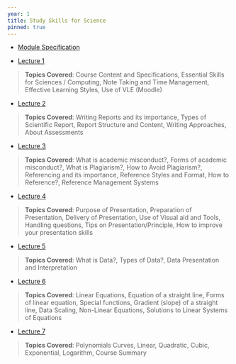 ```yaml
---
year: 1
title: Study Skills for Science
pinned: true
---
```


- [Module Specification](https://drive.google.com/file/d/11Ey5qvdsUR7rR0WZE2WZBlDSVtFpI_4L/view?usp=sharing)

- [Lecture 1](https://docs.google.com/presentation/d/1P_Y1ww7FWRx9_0FtSVPJeV_1Rf4V98MY/edit?usp=sharing&ouid=101382768549110578022&rtpof=true&sd=true)
> **Topics Covered**: Course Content and Specifications, Essential Skills for Sciences / Computing, Note Taking and Time Management, Effective Learning Styles, Use of VLE (Moodle)

- [Lecture 2](https://docs.google.com/presentation/d/15i4wVdseyObYFndo10FDGsa-cvOdUqo-/edit?usp=sharing&ouid=101382768549110578022&rtpof=true&sd=true)
> **Topics Covered**: Writing Reports and its importance, Types of Scientific Report, Report Structure and Content, Writing Approaches, About Assessments

- [Lecture 3](https://drive.google.com/file/d/13ducqN-aw5t2DX-wHObwMtbTrD8UVLex/view?usp=sharing)
> **Topics Covered**: What is academic misconduct?, Forms of academic misconduct?, What is Plagiarism?, How to Avoid Plagiarism?, Referencing and its importance, Reference Styles and Format, How to Reference?, Reference Management Systems

- [Lecture 4](https://drive.google.com/file/d/1n-5XzcnPS-Bm6tghyKedusedoDQvNM3y/view?usp=sharing)
> **Topics Covered**: Purpose of Presentation, Preparation of Presentation, Delivery of Presentation, Use of Visual aid and Tools, Handling questions, Tips on Presentation/Principle, How to improve your presentation skills

- [Lecture 5](https://drive.google.com/file/d/1jfiai8xaD1kCCz4rG8GkIsYhpgfwbJmE/view?usp=sharing)
> **Topics Covered**: What is Data?, Types of Data?, Data Presentation and Interpretation

- [Lecture 6](https://docs.google.com/presentation/d/1bQmtAdY_KitL5WOjvNR_Uw1fjgLjgkFW/edit?usp=sharing&ouid=101382768549110578022&rtpof=true&sd=true)
> **Topics Covered**: Linear Equations, Equation of a straight line, Forms of linear equation, Special functions, Gradient (slope) of a straight line, Data Scaling, Non-Linear Equations, Solutions to Linear Systems of Equations

- [Lecture 7](https://docs.google.com/presentation/d/1YltJ8gdGOLvR4Tb_DU_1KYTB1fsGvGom/edit?usp=sharing&ouid=101382768549110578022&rtpof=true&sd=true)
> **Topics Covered**: Polynomials Curves, Linear, Quadratic, Cubic, Exponential, Logarithm, Course Summary
